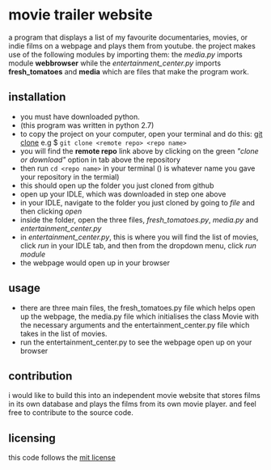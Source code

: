 # movie trailer website
a program that displays a list of my favourite documentaries, movies, or indie films on a webpage and plays them from youtube. the project makes use of the following modules by importing them: the *media.py* imports module **webbrowser** while the *entertainment_center.py* imports **fresh_tomatoes** and **media** which are files that make the program work.

## installation
* you must have downloaded python.
* (this program was written in python 2.7)
* to copy the project on your computer, open your terminal and do this: [git clone](https://github.com/afope/movietrailer.git) e.g $ `git clone <remote repo> <repo name>`
* you will find the **remote repo** link above by clicking on the green *"clone or download"* option in tab above the repository
* then run `cd <repo name>` in your terminal ()*<repo name>* is whatever name you gave your repository in the termial)
* this should open up the folder you just cloned from github
* open up your IDLE, which was downloaded in step one above
* in your IDLE, navigate to the folder you just cloned by going to *file* and then clicking *open*
* inside the folder, open the three files, *fresh_tomatoes.py*, *media.py* and *entertainment_center.py*
* in *entertainment_center.py*, this is where you will find the list of movies, click *run* in your IDLE tab, and then from the dropdown menu, click *run module*
* the webpage would open up in your browser

## usage
* there are three main files, the fresh_tomatoes.py file which helps open up the webpage, the media.py file which initialises the class Movie with the necessary arguments and the entertainment_center.py file which takes in the list of movies.
* run the entertainment_center.py to see the webpage open up on your browser

## contribution
i would like to build this into an independent movie website that stores films in its own database and plays the films from its own movie player. and feel free to contribute to the source code.

## licensing
this code follows the [mit license](https://github.com/angular/angular.js/blob/master/LICENSE)
